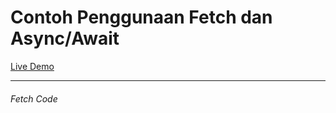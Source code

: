 <h1>Contoh Penggunaan Fetch dan Async/Await</h1>
<a href="https://promisesjs.netlify.app/">Live Demo</a>

<hr>

<h6>Fetch Code</h6>
